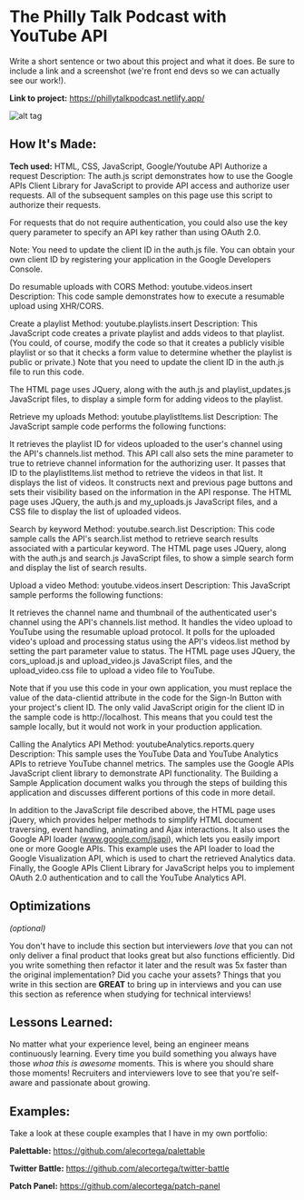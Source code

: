 # The Philly Talk Podcast with YouTube API
Write a short sentence or two about this project and what it does. Be sure to include a link and a screenshot (we're front end devs so we can actually see our work!).

**Link to project:** https://phillytalkpodcast.netlify.app/

![alt tag](https://user-images.githubusercontent.com/47239035/156244083-f0deaedc-904b-4f9f-a6da-40b076d3ca34.png)

## How It's Made:

**Tech used:** HTML, CSS, JavaScript, Google/Youtube API
Authorize a request
Description: The auth.js script demonstrates how to use the Google APIs Client Library for JavaScript to provide API access and authorize user requests. All of the subsequent samples on this page use this script to authorize their requests.

For requests that do not require authentication, you could also use the key query parameter to specify an API key rather than using OAuth 2.0.

Note: You need to update the client ID in the auth.js file. You can obtain your own client ID by registering your application in the Google Developers Console.

Do resumable uploads with CORS
Method: youtube.videos.insert Description: This code sample demonstrates how to execute a resumable upload using XHR/CORS.

Create a playlist
Method: youtube.playlists.insert
Description: This JavaScript code creates a private playlist and adds videos to that playlist. (You could, of course, modify the code so that it creates a publicly visible playlist or so that it checks a form value to determine whether the playlist is public or private.) Note that you need to update the client ID in the auth.js file to run this code.

The HTML page uses JQuery, along with the auth.js and playlist_updates.js JavaScript files, to display a simple form for adding videos to the playlist.

Retrieve my uploads
Method: youtube.playlistItems.list
Description: The JavaScript sample code performs the following functions:

It retrieves the playlist ID for videos uploaded to the user's channel using the API's channels.list method. This API call also sets the mine parameter to true to retrieve channel information for the authorizing user.
It passes that ID to the playlistItems.list method to retrieve the videos in that list.
It displays the list of videos.
It constructs next and previous page buttons and sets their visibility based on the information in the API response.
The HTML page uses JQuery, the auth.js and my_uploads.js JavaScript files, and a CSS file to display the list of uploaded videos.

Search by keyword
Method: youtube.search.list
Description: This code sample calls the API's search.list method to retrieve search results associated with a particular keyword. The HTML page uses JQuery, along with the auth.js and search.js JavaScript files, to show a simple search form and display the list of search results.

Upload a video
Method: youtube.videos.insert
Description: This JavaScript sample performs the following functions:

It retrieves the channel name and thumbnail of the authenticated user's channel using the API's channels.list method.
It handles the video upload to YouTube using the resumable upload protocol.
It polls for the uploaded video's upload and processing status using the API's videos.list method by setting the part parameter value to status.
The HTML page uses JQuery, the cors_upload.js and upload_video.js JavaScript files, and the upload_video.css file to upload a video file to YouTube.

Note that if you use this code in your own application, you must replace the value of the data-clientid attribute in the code for the Sign-In Button with your project's client ID. The only valid JavaScript origin for the client ID in the sample code is http://localhost. This means that you could test the sample locally, but it would not work in your production application.

Calling the Analytics API
Method: youtubeAnalytics.reports.query
Description: This sample uses the YouTube Data and YouTube Analytics APIs to retrieve YouTube channel metrics. The samples use the Google APIs JavaScript client library to demonstrate API functionality. The Building a Sample Application document walks you through the steps of building this application and discusses different portions of this code in more detail.


In addition to the JavaScript file described above, the HTML page uses jQuery, which provides helper methods to simplify HTML document traversing, event handling, animating and Ajax interactions. It also uses the Google API loader (www.google.com/jsapi), which lets you easily import one or more Google APIs. This example uses the API loader to load the Google Visualization API, which is used to chart the retrieved Analytics data. Finally, the Google APIs Client Library for JavaScript helps you to implement OAuth 2.0 authentication and to call the YouTube Analytics API.



## Optimizations
*(optional)*

You don't have to include this section but interviewers *love* that you can not only deliver a final product that looks great but also functions efficiently. Did you write something then refactor it later and the result was 5x faster than the original implementation? Did you cache your assets? Things that you write in this section are **GREAT** to bring up in interviews and you can use this section as reference when studying for technical interviews!

## Lessons Learned:

No matter what your experience level, being an engineer means continuously learning. Every time you build something you always have those *whoa this is awesome* moments. This is where you should share those moments! Recruiters and interviewers love to see that you're self-aware and passionate about growing.

## Examples:
Take a look at these couple examples that I have in my own portfolio:

**Palettable:** https://github.com/alecortega/palettable

**Twitter Battle:** https://github.com/alecortega/twitter-battle

**Patch Panel:** https://github.com/alecortega/patch-panel



